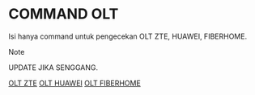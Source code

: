 # COMMAND OLT

Isi hanya command untuk pengecekan OLT ZTE, HUAWEI, FIBERHOME.
> [!NOTE]
> UPDATE JIKA SENGGANG.

[OLT ZTE](ZTE.md) 
[OLT HUAWEI](HUAWEI.md) 
[OLT FIBERHOME](FIBERHOME.md) 
